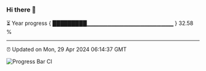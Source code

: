 ### Hi there 👋

⏳ Year progress { █████████▁▁▁▁▁▁▁▁▁▁▁▁▁▁▁▁▁▁▁▁▁ } 32.58 %

---

⏰ Updated on Mon, 29 Apr 2024 06:14:37 GMT

![Progress Bar CI](https://github.com/liununu/liununu/workflows/Progress%20Bar%20CI/badge.svg)
